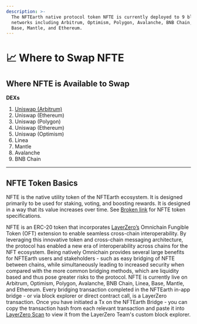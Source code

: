 ```yaml
---
description: >-
  The NFTEarth native protocol token NFTE is currently deployed to 9 blockchain
  networks including Arbitrum, Optimism, Polygon, Avalanche, BNB Chain, Linea,
  Base, Mantle, and Ethereum.
---
```


# 📈 Where to Swap NFTE

## Where NFTE is Available to Swap

**DEXs**

1. [Uniswap (Arbitrum)](https://app.uniswap.org/swap?outputCurrency=0x51b902f19a56f0c8e409a34a215ad2673edf3284\&chain=arbitrum)
2. Uniswap (Ethereum)
3. Uniswap (Polygon)
4. Uniswap (Ethereum)
5. Uniswap (Optimism)
6. Linea
7. Mantle
8. Avalanche
9. BNB Chain

***

## NFTE Token Basics

NFTE is the native utility token of the NFTEarth ecosystem. It is designed primarily to be used for staking, voting, and boosting rewards. It is designed in a way that its value increases over time. See [Broken link](broken-reference "mention") for NFTE token specifications.

NFTE is an ERC-20 token that incorporates [LayerZero’s](https://layerzero.network/) Omnichain Fungible Token (OFT) extension to enable seamless cross-chain interoperability. By leveraging this innovative token and cross-chain messaging architecture, the protocol has enabled a new era of interoperability across chains for the NFT ecosystem. Being natively Omnichain provides several large benefits for NFTEarth users and stakeholders - such as easy bridging of NFTE between chains, while simultaneously leading to increased security when compared with the more common bridging methods, which are liquidity based and thus pose greater risks to the protocol. NFTE is currently live on Arbitrum, Optimism, Polygon, Avalanche, BNB Chain, Linea, Base, Mantle, and Ethereum. Every bridging transaction completed in the NFTEarth in-app bridge - or via block explorer or direct contract call, is a LayerZero transaction. Once you have initiated a Tx on the NFTEarth Bridge - you can copy the transaction hash from each relevant transaction and paste it into [LayerZero Scan](https://layerzeroscan.com/) to view it from the LayerZero Team's custom block explorer.&#x20;
